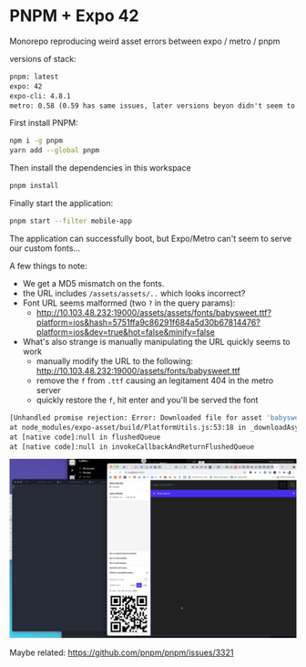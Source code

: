 # PNPM + Expo 42

Monorepo reproducing weird asset errors between expo / metro / pnpm

versions of stack:

```txt
pnpm: latest
expo: 42
expo-cli: 4.8.1
metro: 0.58 (0.59 has same issues, later versions beyon didn't seem to work)
```

First install PNPM:

```sh
npm i -g pnpm
yarn add --global pnpm
```

Then install the dependencies in this workspace

```sh
pnpm install
```

Finally start the application:

```sh
pnpm start --filter mobile-app
```

The application can successfully boot, but Expo/Metro can't seem to serve our custom fonts...

A few things to note:

- We get a MD5 mismatch on the fonts.
- the URL includes `/assets/assets/..` which looks incorrect?
- Font URL seems malformed (two `?` in the query params):
  - http://10.103.48.232:19000/assets/assets/fonts/babysweet.ttf?platform=ios&hash=5751ffa9c86291f684a5d30b67814476?platform=ios&dev=true&hot=false&minify=false
- What's also strange is manually manipulating the URL quickly seems to work
  - manually modify the URL to the following: http://10.103.48.232:19000/assets/fonts/babysweet.ttf
  - remove the `f` from `.ttf` causing an legitament 404 in the metro server
  - quickly restore the `f`, hit enter and you'll be served the font

```sh
[Unhandled promise rejection: Error: Downloaded file for asset 'babysweet.ttf' Located at http://10.103.48.232:19000/assets/assets/fonts/babysweet.ttf?platform=ios&hash=5751ffa9c86291f684a5d30b67814476?platform=ios&dev=true&hot=false&minify=false failed MD5 integrity check]
at node_modules/expo-asset/build/PlatformUtils.js:53:18 in _downloadAsyncManagedEnv
at [native code]:null in flushedQueue
at [native code]:null in invokeCallbackAndReturnFlushedQueue
```

![preview](https://github.com/hanford/pnpm-expo-42/blob/main/weird.gif)

Maybe related: https://github.com/pnpm/pnpm/issues/3321
